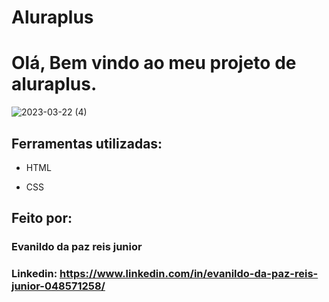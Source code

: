 # Aluraplus

# Olá, Bem vindo ao meu projeto de aluraplus.

![2023-03-22 (4)](https://user-images.githubusercontent.com/118671288/227004606-b9103212-2e76-4d82-9174-b19502280761.png)

## Ferramentas utilizadas:

* HTML

* CSS

## Feito por:

### Evanildo da paz reis junior

### Linkedin: https://www.linkedin.com/in/evanildo-da-paz-reis-junior-048571258/

```
